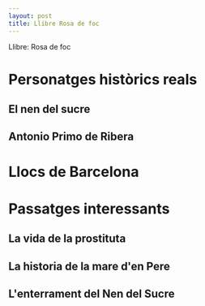```yaml
---
layout: post
title: Llibre Rosa de foc
---
```

Llibre: Rosa de foc

# Personatges històrics reals

## El nen del sucre

## Antonio Primo de Ribera

# Llocs de Barcelona

# Passatges interessants

## La vida de la prostituta

## La historia de la mare d'en Pere

## L'enterrament del Nen del Sucre


